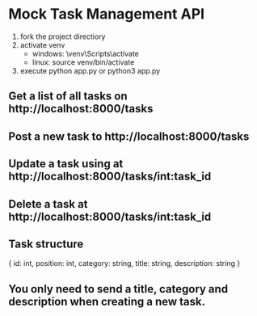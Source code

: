 # Mock Task Management API

1. fork the project directiory
2. activate venv
   -  windows: \venv\Scripts\activate
   -  linux: source venv/bin/activate
3. execute python app.py or python3 app.py

## Get a list of all tasks on http://localhost:8000/tasks
## Post a new task to http://localhost:8000/tasks
## Update a task using at http://localhost:8000/tasks/int:task_id
## Delete a task at http://localhost:8000/tasks/int:task_id

## Task structure
 { id: int, position: int, category: string, title: string, description: string }

 ## You only need to send a title, category and description when creating a new task.
